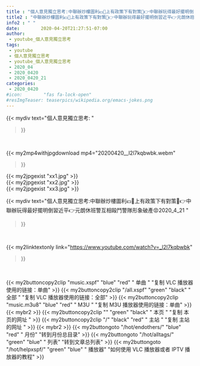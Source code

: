 ```yaml
---
title : "個人意見獨立思考:中聯辦炒樓圖利💵🏦上有政策下有對策🎰👉中聯辦玩得最好擺明倒習近平👉元朗休班警互相毆鬥警隊形象破產😡2020_4_21 "
title2 : "中聯辦炒樓圖利💵🏦上有政策下有對策🎰👉中聯辦玩得最好擺明倒習近平👉元朗休班警互相毆鬥警隊形象破產😡2020_4_21 "
info2 : " "
date:        2020-04-20T21:27:51-07:00
author:
 - youtube_個人意見獨立思考
tags:
 - youtube
 - 個人意見獨立思考
 - youtube_個人意見獨立思考
 - 2020_04
 - 2020_0420
 - 2020_0420_21
categories:
 - 2020_0420
#icon:        "fas fa-lock-open"
#resImgTeaser: teaserpics/wikipedia.org/emacs-jokes.png
---
```


{{< mydiv text="個人意見獨立思考: "
>}}
<br>


{{< my2mp4withjpgdownload mp4="20200420__l2l7kqbwbk.webm"
>}}

{{< my2jpgexist "xx1.jpg" >}}<br>
{{< my2jpgexist "xx2.jpg" >}}<br>
{{< my2jpgexist "xx3.jpg" >}}<br>



{{< mydiv text="個人意見獨立思考:中聯辦炒樓圖利💵🏦上有政策下有對策🎰👉中聯辦玩得最好擺明倒習近平👉元朗休班警互相毆鬥警隊形象破產😡2020_4_21 "
>}}
<br>

{{< my2linktextonly link="https://www.youtube.com/watch?v=_l2l7kqbwbk"
>}}


<br>

{{< my2buttoncopy2clip "music.xspf"        "blue"   "red"    " 单曲 "  "复制 VLC 播放器使用的链接：单曲" >}} {{< my2buttoncopy2clip "/all.xspf"         "green"  "black"  " 全部 "  "复制 VLC 播放器使用的链接：全部" >}} {{< my2buttoncopy2clip "music.m3u8"        "blue"   "red"    " M3U  "    "复制 M3U 播放器使用的链接：单曲" >}} {{< mybr2 >}} {{< my2buttoncopy2clip ""                  "green"  "black"  " 本页 "    "复制 本页的网址 " >}} {{< my2buttoncopy2clip "/"                 "black"  "red"    " 主站 "    "复制 主站的网址 " >}} {{< mybr2 >}} {{< my2buttongoto      "/hot/endothers/"   "blue"   "red"    " 月份"   "转到月份总目录" >}} {{< my2buttongoto      "/hot/alltags/"     "green"  "blue"   " 列表"   "转到文章总列表" >}} {{< my2buttongoto      "/hot/helpxspf/"    "green"  "blue"   " 播放器" "如何使用 VLC 播放器或者 IPTV 播放器的教程" >}} 
